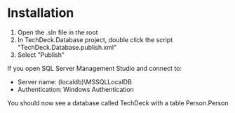 # Installation

1. Open the .sln file in the root 
2. In TechDeck.Database project, double click the script "TechDeck.Database.publish.xml"
3. Select "Publish"

If you open SQL Server Management Studio and connect to:
- Server name: (localdb)\MSSQLLocalDB
- Authentication: Windows Authentication 

You should now see a database called TechDeck with a table Person.Person